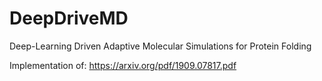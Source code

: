 # DeepDriveMD
Deep-Learning Driven Adaptive Molecular Simulations for Protein Folding

Implementation of: https://arxiv.org/pdf/1909.07817.pdf
